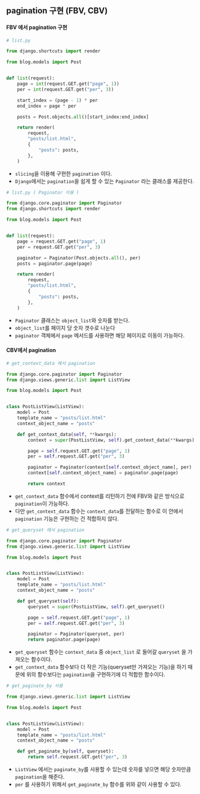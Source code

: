 ## pagination 구현 (FBV, CBV)

#### FBV 에서 pagination 구현

```python
# list.py

from django.shortcuts import render

from blog.models import Post


def list(request):
    page = int(request.GET.get("page", 1))
    per = int(request.GET.get("per", 3))

    start_index = (page - 1) * per
    end_index = page * per

    posts = Post.objects.all()[start_index:end_index]

    return render(
        request,
        "posts/list.html",
        {
            "posts": posts,
        },
    )
```

- `slicing`을 이용해 구현한 `pagination` 이다.
- `Django`에서는 `pagination`을 쉽게 할 수 있는 `Paginator` 라는 클래스를 제공한다.

```python
# list.py ( Paginator 이용 )

from django.core.paginator import Paginator
from django.shortcuts import render

from blog.models import Post


def list(request):
    page = request.GET.get("page", 1)
    per = request.GET.get("per", 3)

    paginator = Paginator(Post.objects.all(), per)
    posts = paginator.page(page)

    return render(
        request,
        "posts/list.html",
        {
            "posts": posts,
        },
    )
```

- `Paginator` 클래스는 `object_list`와 숫자를 받는다.
- `object_list`를 페이지 당 숫자 갯수로 나눈다
- `paginator` 객체에서 `page` 메서드를 사용하면 해당 페이지로 이동이 가능하다.

#### CBV에서 pagination

```python
# get_context_data 에서 pagination

from django.core.paginator import Paginator
from django.views.generic.list import ListView

from blog.models import Post


class PostListView(ListView):
    model = Post
    template_name = "posts/list.html"
    context_object_name = "posts"

    def get_context_data(self, **kwargs):
        context = super(PostListView, self).get_context_data(**kwargs)

        page = self.request.GET.get("page", 1)
        per = self.request.GET.get("per", 3)

        paginator = Paginator(context[self.context_object_name], per)
        context[self.context_object_name] = paginator.page(page)

        return context
```

- `get_context_data` 함수에서 context를 리턴하기 전에 FBV와 같은 방식으로 `pagination`이 가능하다.
- 다만 `get_context_data` 함수는 `context_data`를 전달하는 함수로 이 안에서 `pagination` 기능은 구현하는 건 적합하지 않다.

```python
# get_queryset 에서 pagination

from django.core.paginator import Paginator
from django.views.generic.list import ListView

from blog.models import Post


class PostListView(ListView):
    model = Post
    template_name = "posts/list.html"
    context_object_name = "posts"

    def get_queryset(self):
        queryset = super(PostListView, self).get_queryset()

        page = self.request.GET.get("page", 1)
        per = self.request.GET.get("per", 3)

        paginator = Paginator(queryset, per)
        return paginator.page(page)
```
- `get_queryset` 함수는 `context_data` 중 `object_list` 로 들어갈 `queryset` 을 가져오는 함수이다.
- `get_context_data` 함수보다 더 작은 기능(queryset만 가져오는 기능)을 하기 때문에 위의 함수보다는 `pagination`을 구현하기에 더 적합한 함수이다.

```python
# get_paginate_by 사용

from django.views.generic.list import ListView

from blog.models import Post


class PostListView(ListView):
    model = Post
    template_name = "posts/list.html"
    context_object_name = "posts"

    def get_paginate_by(self, queryset):
        return self.request.GET.get("per", 3)
```

- `ListView` 에서는 `paginate_by`를 사용할 수 있는데 숫자를 넣으면 해당 숫자만큼 `pagination`을 해준다.
- `per` 를 사용하기 위해서 `get_paginate_by` 함수를 위와 같이 사용할 수 있다.

